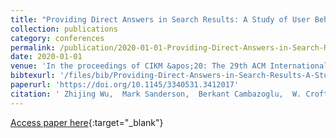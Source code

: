 ```yaml
---
title: "Providing Direct Answers in Search Results: A Study of User Behavior"
collection: publications
category: conferences
permalink: /publication/2020-01-01-Providing-Direct-Answers-in-Search-Results-A-Study-of-User-Behavior
date: 2020-01-01
venue: 'In the proceedings of CIKM &apos;20: The 29th ACM International Conference on Information and Knowledge Management, Virtual Event, Ireland, October 19-23, 2020'
bibtexurl: '/files/bib/Providing-Direct-Answers-in-Search-Results-A-Study-of-User-Behavior.bib'
paperurl: 'https://doi.org/10.1145/3340531.3412017'
citation: ' Zhijing Wu,  Mark Sanderson,  Berkant Cambazoglu,  W. Croft,  Falk Scholer, &quot;Providing Direct Answers in Search Results: A Study of User Behavior.&quot; In the proceedings of CIKM &amp;apos;20: The 29th ACM International Conference on Information and Knowledge Management, Virtual Event, Ireland, October 19-23, 2020, 2020.'
---
```

[Access paper here](https://doi.org/10.1145/3340531.3412017){:target="_blank"}
